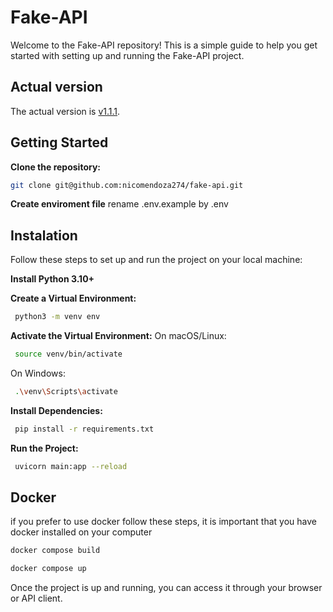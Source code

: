 # Fake-API
Welcome to the Fake-API repository! This is a simple guide to help you get started with setting up and running the Fake-API project.

## Actual version
The actual version is [v1.1.1](https://github.com/nicomendoza274/fake-api/releases/tag/v1.1.0).

## Getting Started


**Clone the repository:**
```sh 
git clone git@github.com:nicomendoza274/fake-api.git
```
**Create enviroment file**
rename .env.example by .env

## Instalation
Follow these steps to set up and run the project on your local machine:

**Install Python 3.10+**

**Create a Virtual Environment:**
```sh
 python3 -m venv env
```
**Activate the Virtual Environment:**
On macOS/Linux:
```sh
 source venv/bin/activate
```
On Windows:
```sh
 .\venv\Scripts\activate
```
**Install Dependencies:**
```sh
 pip install -r requirements.txt
```
**Run the Project:**
```sh
 uvicorn main:app --reload
```
## Docker
if you prefer to use docker follow these steps, it is important that you have docker installed on your computer
```sh
docker compose build
```
```sh
docker compose up
```
Once the project is up and running, you can access it through your browser or API client.